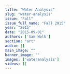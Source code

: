 ```yaml
---
title: "Water Analysis"
slug: "water-analysis"
issue: "Fall"
issue_full_name: "Fall 2015"
year: "2015"
date: "2015-09-01"
authors: ['Sam Wolk']
section: "art"
audio: []
main_image: ""
banner_image: ""
images: ['wateranalysis']
videos: []
---
```

